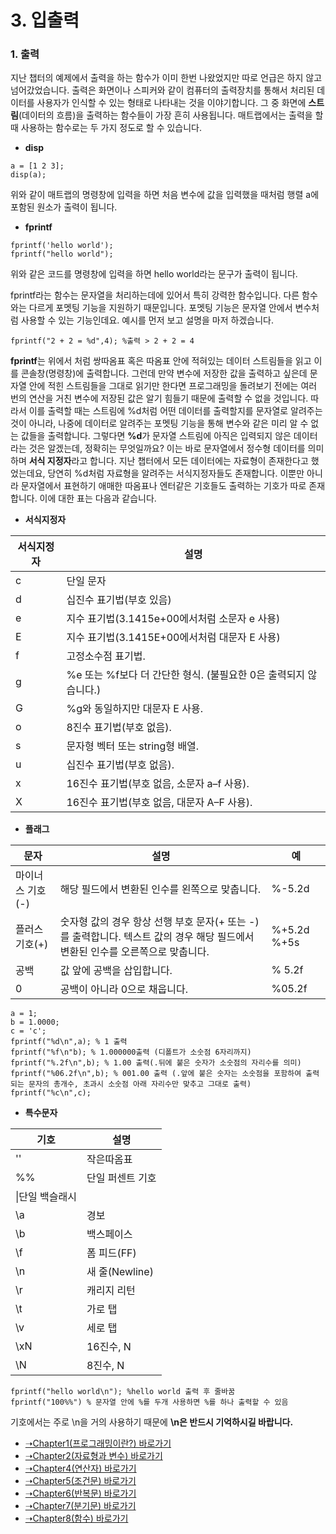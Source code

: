 # 3. 입출력

### 1. 출력
지난 챕터의 예제에서 출력을 하는 함수가 이미 한번 나왔었지만 따로 언급은 하지 않고 넘어갔었습니다. 출력은 화면이나 스피커와 같이 컴퓨터의 출력장치를 통해서 처리된 데이터를 사용자가 인식할 수 있는 형태로 나타내는 것을 이야기합니다. 그 중 화면에 **스트림**(데이터의 흐름)을 출력하는 함수들이 가장 흔히 사용됩니다. 매트랩에서는 출력을 할 때 사용하는 함수로는 두 가지 정도로 할 수 있습니다. 

* **disp**

```
a = [1 2 3];
disp(a);
```
위와 같이 매트랩의 명령창에 입력을 하면 처음 변수에 값을 입력했을 때처럼 행렬 a에 포함된 원소가 출력이 됩니다.

* **fprintf**
```
fprintf('hello world');
fprintf("hello world");
```
위와 같은 코드를 명령창에 입력을 하면 hello world라는 문구가 출력이 됩니다.

fprintf라는 함수는 문자열을 처리하는데에 있어서 특히 강력한 함수입니다. 다른 함수와는 다르게 포멧팅 기능을 지원하기 때문입니다. 포멧팅 기능은 문자열 안에서 변수처럼 사용할 수 있는 기능인데요. 예시를 먼저 보고 설명을 마저 하겠습니다.

```
fprintf("2 + 2 = %d",4); %출력 > 2 + 2 = 4
```
**fprintf**는 위에서 처럼 쌍따옴표 혹은 따옴표 안에 적혀있는 데이터 스트림들을 읽고 이를 콘솔창(명령창)에 출력합니다. 그런데 만약 변수에 저장한 값을 출력하고 싶은데 문자열 안에 적힌 스트림들을 그대로 읽기만 한다면 프로그래밍을 돌려보기 전에는 여러 번의 연산을 거친 변수에 저장된 값은 알기 힘들기 때문에 출력할 수 없을 것입니다.
따라서 이를 출력할 때는 스트림에 %d처럼 어떤 데이터를 출력할지를 문자열로 알려주는 것이 아니라, 나중에 데이터로 알려주는 포멧팅 기능을 통해 변수와 같은 미리 알 수 없는 값들을 출력합니다. 그렇다면 **%d**가 문자열 스트림에 아직은 입력되지 않은 데이터라는 것은 알겠는데, 정확히는 무엇일까요? 이는 바로 문자열에서 정수형 데이터를 의미하며 **서식 지정자**라고 합니다. 지난 챕터에서 모든 데이터에는 자료형이 존재한다고 했었는데요, 당연히 %d처럼 자료형을 알려주는 서식지정자들도 존재합니다. 이뿐만 아니라 문자열에서 표현하기 애매한 따옴표나 엔터같은 기호들도 출력하는 기호가 따로 존재합니다. 이에 대한 표는 다음과 같습니다.

* **서식지정자**


|서식지정자|설명|
|--- |--- |
|c|단일 문자|
|d|십진수 표기법(부호 있음)|
|e|지수 표기법(3.1415e+00에서처럼 소문자 e 사용)|
|E|지수 표기법(3.1415E+00에서처럼 대문자 E 사용)|
|f|고정소수점 표기법.|
|g|%e 또는 %f보다 더 간단한 형식. (불필요한 0은 출력되지 않습니다.)|
|G|%g와 동일하지만 대문자 E 사용.|
|o|8진수 표기법(부호 없음).|
|s|문자형 벡터 또는 string형 배열.|
|u|십진수 표기법(부호 없음).|
|x|16진수 표기법(부호 없음, 소문자 a–f 사용).|
|X|16진수 표기법(부호 없음, 대문자 A–F 사용).|

* **플래그**


|문자|설명|예|
|--- |--- |--- |
|마이너스 기호(-)|해당 필드에서 변환된 인수를 왼쪽으로 맞춥니다.|%-5.2d|
|플러스 기호(+)|숫자형 값의 경우 항상 선행 부호 문자(+ 또는 -)를 출력합니다. 텍스트 값의 경우 해당 필드에서 변환된 인수를 오른쪽으로 맞춥니다.|%+5.2d %+5s|
|공백|값 앞에 공백을 삽입합니다.|% 5.2f|
|0|공백이 아니라 0으로 채웁니다.|%05.2f|

```
a = 1;
b = 1.0000;
c = 'c';
fprintf("%d\n",a); % 1 출력
fprintf("%f\n"b); % 1.000000출력 (디폴트가 소숫점 6자리까지)
fprintf("%.2f\n",b); % 1.00 출력(.뒤에 붙은 숫자가 소숫점의 자리수를 의미)
fprintf("%06.2f\n",b); % 001.00 출력 (.앞에 붙은 숫자는 소숫점을 포함하여 출력되는 문자의 총개수, 초과시 소숫점 아래 자리수만 맞추고 그대로 출력)
fprintf("%c\n",c);
```

* **특수문자**


|기호|설명|
|--- |--- |
|''|작은따옴표|
|%%|단일 퍼센트 기호|
|\\|단일 백슬래시|
|\a|경보|
|\b|백스페이스|
|\f|폼 피드(FF)|
|\n|새 줄(Newline)|
|\r|캐리지 리턴|
|\t|가로 탭|
|\v|세로 탭|
|\xN|16진수, N|
|\N|8진수, N|

```
fprintf("hello world\n"); %hello world 출력 후 줄바꿈
fprintf("100%%") % 문자열 안에 %를 두개 사용하면 %를 하나 출력할 수 있음
```

기호에서는 주로 \n을 거의 사용하기 때문에 **\n은 반드시 기억하시길 바랍니다.**
* [➝Chapter1(프로그래밍이란?) 바로가기](/MATLAB/ProgrammingBackGround.md)
* [➝Chapter2(자료형과 변수) 바로가기](/MATLAB/ProgrammingBackGround2.md)
* [➝Chapter4(연산자) 바로가기](/MATLAB/ProgrammingBackGround4.md)
* [➝Chapter5(조건문) 바로가기](/MATLAB/ProgrammingBackGround5.md)
* [➝Chapter6(반복문) 바로가기](/MATLAB/ProgrammingBackGround6.md)
* [➝Chapter7(분기문) 바로가기](/MATLAB/ProgrammingBackGround7.md)
* [➝Chapter8(함수) 바로가기](/MATLAB/ProgrammingBackGround8.md)
